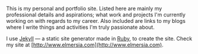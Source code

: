 This is my personal and portfolio site. Listed here are mainly my professional details and aspirations; what work and projects I'm currently working on with regards to my career. Also included are links to my blogs where I write things and activities I'm truly passionate about.

I use [Jekyll](http://jekyllrb.com) — a static site generator made in [Ruby](https://www.ruby-lang.org/en/), to create the site. Check my site at [http://www.elmersia.com](http://www.elmersia.com).